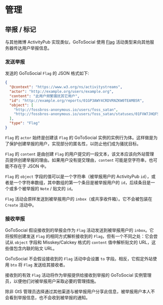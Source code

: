 # 管理

## 举报 / 标记

与其他微博 ActivityPub 实现类似，GoToSocial 使用 [Flag](https://www.w3.org/TR/activitystreams-vocabulary/#dfn-flag) 活动类型来向其他服务器传达用户举报信息。

### 发送举报

发送的 GoToSocial `Flag` 的 JSON 格式如下:

```json
{
  "@context": "https://www.w3.org/ns/activitystreams",
  "actor": "http://example.org/users/example.org",
  "content": "此用户频繁骚扰其它用户",
  "id": "http://example.org/reports/01GP3AWY4CRDVRNZKW0TEAMB5R",
  "object": [
    "http://fossbros-anonymous.io/users/foss_satan",
    "http://fossbros-anonymous.io/users/foss_satan/statuses/01FVW7JHQFSFK166WWKR8CBA6M"
  ],
  "type": "Flag"
}
```

`Flag` 的 `actor` 始终是创建该 `Flag` 的 GoToSocial 实例的实例行为体。这样做是为了保护创建举报的用户，实现部分的匿名性，以防止他们成为骚扰目标。

`Flag` 的 `content` 是由创建 `Flag` 的用户提交的一段文本，该文本应该向外站管理员提供创建举报的理由。如果用户没有提交理由，`content` 可能是空字符串，也可能不存在于 JSON 中。

`Flag` 的 `object` 字段的值可以是一个字符串（被举报用户的 ActivityPub `id`），或者是一个字符串数组，其中数组的第一个条目是被举报用户的 `id`，后续条目是一个或多个被举报的 `Note` / 贴文的 `id`。

`Flag` 活动会原样发送到被举报用户的 `inbox`（或共享收件箱）。它不会被包装在 `Create` 活动中。

### 接收举报

GoToSocial 假设接收到的举报会作为 `Flag` 活动发送到被举报用户的 `inbox`。它将按照创建发送 `Flag` 的相同方式解析接收到的 `Flag`，但有一个不同之处：它会尝试从 `object` 字段和 Misskey/Calckey 格式的 `content` 值中解析贴文的 URL，这些值包含内联的贴文 URL。

GoToSocial 不会假设接收到的 `Flag` 活动中会设置 `to` 字段。相反，它假定外站使用 `bto` 将 `Flag` 发送给其接收者。

接收到的有效 `Flag` 活动将作为举报提供给接收到举报的 GoToSocial 实例管理员，以便他们对被举报用户采取必要的管理措施。

除非 GtS 管理员选择通过其他渠道与被举报用户分享此信息，被举报用户本人不会看到举报信息，也不会收到被举报的通知。
